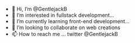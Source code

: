 - 👋 Hi, I’m @GentlejackB
- 👀 I’m interested in fullstack development...
- 🌱 I’m currently learning front-end development...
- 💞️ I’m looking to collaborate on web creations
- 📫 How to reach me ... twitter @GentlejackB

<!---
GentlejackB/GentlejackB is a ✨ special ✨ repository because its `README.md` (this file) appears on your GitHub profile.
You can click the Preview link to take a look at your changes.
--->
